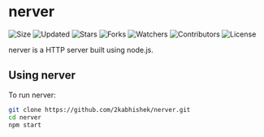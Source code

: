 # nerver

![Size](https://img.shields.io/github/repo-size/2kabhishek/nerver?style=plastic&color=0f0&label=Size)
![Updated](https://img.shields.io/github/last-commit/2kabhishek/nerver?style=plastic&color=f00&label=Updated)
![Stars](https://img.shields.io/github/stars/2kabhishek/nerver?style=plastic&color=ffc801&label=Stars)
![Forks](https://img.shields.io/github/forks/2kabhishek/nerver?style=plastic&color=003cff&label=Forks)
![Watchers](https://img.shields.io/github/watchers/2kabhishek/nerver?style=plastic&color=ff5500&label=Watchers)
![Contributors](https://img.shields.io/github/contributors/2kabhishek/nerver?style=plastic&color=f0f&label=Contributors)
![License](https://img.shields.io/github/license/2kabhishek/nerver?style=plastic&color=555&label=License)

nerver is a HTTP server built using node.js.


## Using nerver

To run nerver:

```bash
git clone https://github.com/2kabhishek/nerver.git
cd nerver
npm start
```

